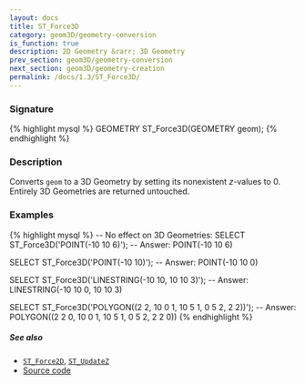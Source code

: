 ```yaml
---
layout: docs
title: ST_Force3D
category: geom3D/geometry-conversion
is_function: true
description: 2D Geometry &rarr; 3D Geometry
prev_section: geom3D/geometry-conversion
next_section: geom3D/geometry-creation
permalink: /docs/1.3/ST_Force3D/
---
```


### Signature

{% highlight mysql %}
GEOMETRY ST_Force3D(GEOMETRY geom);
{% endhighlight %}

### Description

Converts `geom` to a 3D Geometry by setting its nonexistent
*z*-values to 0.
Entirely 3D Geometries are returned untouched.

### Examples

{% highlight mysql %}
-- No effect on 3D Geometries:
SELECT ST_Force3D('POINT(-10 10 6)');
-- Answer:         POINT(-10 10 6)

SELECT ST_Force3D('POINT(-10 10)');
-- Answer:         POINT(-10 10 0)

SELECT ST_Force3D('LINESTRING(-10 10, 10 10 3)');
-- Answer:         LINESTRING(-10 10 0, 10 10 3)

SELECT ST_Force3D('POLYGON((2 2, 10 0 1, 10 5 1, 0 5 2, 2 2))');
-- Answer:         POLYGON((2 2 0, 10 0 1, 10 5 1, 0 5 2, 2 2 0))
{% endhighlight %}

##### See also

* [`ST_Force2D`](../ST_Force2D), [`ST_UpdateZ`](../ST_UpdateZ)
* <a href="https://github.com/orbisgis/h2gis/blob/v1.3.0/h2gis-functions/src/main/java/org/h2gis/functions/spatial/convert/ST_Force3D.java" target="_blank">Source code</a>
